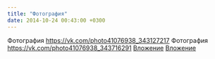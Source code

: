 ```yaml
---
title: "Фотография"
date: 2014-10-24 00:43:00 +0300
---
```


Фотография
<a class="vk-attach" href="https://vk.com/photo41076938_343127217">https://vk.com/photo41076938_343127217</a>
Фотография
<a class="vk-attach" href="https://vk.com/photo41076938_343716291">https://vk.com/photo41076938_343716291</a>
<a class="vk-attach" href="https://vk.com/photo41076938_343127217">Вложение</a>
<a class="vk-attach" href="https://vk.com/photo41076938_343716291">Вложение</a>
